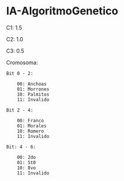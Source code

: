 # IA-AlgoritmoGenetico

C1: 1.5

C2: 1.0

C3: 0.5

Cromosoma:

	Bit 0 - 2:
		
		00: Anchoas
		01: Morrones
		10: Palmitos
		11: Invalido
	
	Bit 2 - 4:
		
		00: Franco
		01: Morales
		10: Romero
		11: Invalido
		
	Bit: 4 - 6:
	
		00: 2do
		01: 5t0
		10: 8vo
		11: Invalido

